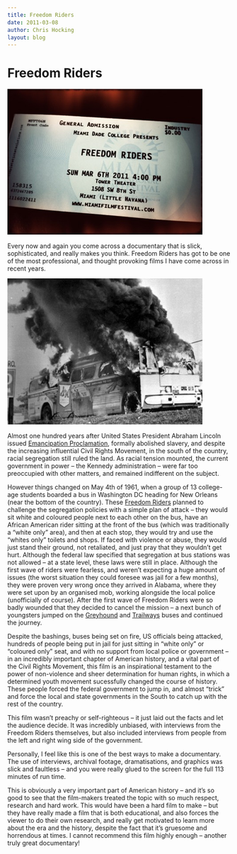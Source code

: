 ```yaml
---
title: Freedom Riders
date: 2011-03-08
author: Chris Hocking
layout: blog
---
```

# Freedom Riders

![](/static/blog/2011-03-freedomriders-441x329.jpg "freedomriders")

Every now and again you come across a documentary that is slick, sophisticated, and really makes you think. Freedom Riders has got to be one of the most professional, and thought provoking films I have come across in recent years.

![](/static/blog/2011-03-freedomriders_frame-441x330.jpg "freedomriders_frame")

Almost one hundred years after United States President Abraham Lincoln issued [Emancipation Proclamation](http://en.wikipedia.org/wiki/Emancipation_Proclamation "Wikipedia"), formally abolished slavery, and despite the increasing influential Civil Rights Movement, in the south of the country, racial segregation still ruled the land. As racial tension mounted, the current government in power – the Kennedy administration – were far too preoccupied with other matters, and remained indifferent on the subject.

However things changed on May 4th of 1961, when a group of 13 college-age students boarded a bus in Washington DC heading for New Orleans (near the bottom of the country). These [Freedom Riders](http://en.wikipedia.org/wiki/Freedom_Rides "Wikipedia") planned to challenge the segregation policies with a simple plan of attack – they would sit white and coloured people next to each other on the bus, have an African American rider sitting at the front of the bus (which was traditionally a “white only” area), and then at each stop, they would try and use the “whites only” toilets and shops. If faced with violence or abuse, they would just stand their ground, not retaliated, and just pray that they wouldn’t get hurt. Although the federal law specified that segregation at bus stations was not allowed – at a state level, these laws were still in place. Although the first wave of riders were fearless, and weren’t expecting a huge amount of issues (the worst situation they could foresee was jail for a few months), they were proven very wrong once they arrived in Alabama, where they were set upon by an organised mob, working alongside the local police (unofficially of course). After the first wave of Freedom Riders were so badly wounded that they decided to cancel the mission – a next bunch of youngsters jumped on the [Greyhound](http://en.wikipedia.org/wiki/Greyhound_Lines "Greyhound Lines") and [Trailways](http://en.wikipedia.org/wiki/Trailways_Transportation_System "Trailways Transportation System") buses and continued the journey.

Despite the bashings, buses being set on fire, US officials being attacked, hundreds of people being put in jail for just sitting in “white only” or
“coloured only” seat, and with no support from local police or government – in an incredibly important chapter of American history, and a vital part of the Civil Rights Movement, this film is an inspirational testament to the power of non-violence and sheer determination for human rights, in which a determined youth movement sucessfully changed the course of history. These people forced the federal government to jump in, and almost “trick” and force the local and state governments in the South to catch up with the rest of the country.

This film wasn’t preachy or self-righteous – it just laid out the facts and let the audience decide. It was incredibly unbiased, with interviews from the Freedom Riders themselves, but also included interviews from people from the left and right wing side of the government.

Personally, I feel like this is one of the best ways to make a documentary. The use of interviews, archival footage, dramatisations, and graphics was slick and faultless – and you were really glued to the screen for the full 113 minutes of run time.

This is obviously a very important part of American history – and it’s so good to see that the film-makers treated the topic with so much respect, research and hard work. This would have been a hard film to make – but they have really made a film that is both educational, and also forces the viewer to do their own research, and really get motivated to learn more about the era and the history, despite the fact that it’s gruesome and horrendous at times. I cannot recommend this film highly enough – another truly great documentary!